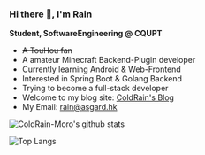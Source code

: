 ### Hi there 👋, I'm Rain

**Student, SoftwareEngineering @ CQUPT**

- ~~A TouHou fan~~
- A amateur Minecraft Backend-Plugin developer
- Currently learning Android & Web-Frontend
- Interested in Spring Boot & Golang Backend
- Trying to become a full-stack developer
- Welcome to my blog site: [ColdRain's Blog](https://blog.coldrain.ink)
- My Email: rain@asgard.hk

![ColdRain-Moro's github stats](https://github-readme-stats.vercel.app/api?username=ColdRain-Moro&show_icons=true&theme=radical)

![Top Langs](https://github-readme-stats.vercel.app/api/top-langs/?username=ColdRain-Moro&layout=compact)
